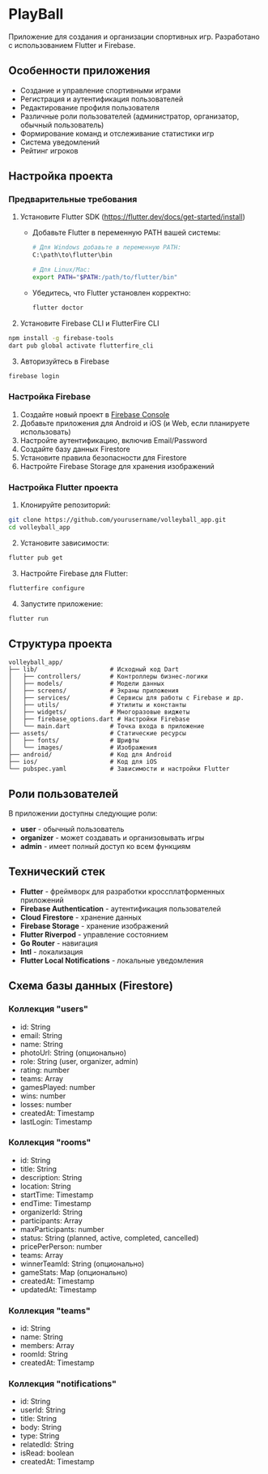 # PlayBall

Приложение для создания и организации спортивных игр. Разработано с использованием Flutter и Firebase.

## Особенности приложения

* Создание и управление спортивными играми
* Регистрация и аутентификация пользователей
* Редактирование профиля пользователя
* Различные роли пользователей (администратор, организатор, обычный пользователь)
* Формирование команд и отслеживание статистики игр
* Система уведомлений
* Рейтинг игроков

## Настройка проекта

### Предварительные требования

1. Установите Flutter SDK (https://flutter.dev/docs/get-started/install)
   - Добавьте Flutter в переменную PATH вашей системы:
     ```bash
     # Для Windows добавьте в переменную PATH:
     C:\path\to\flutter\bin
     
     # Для Linux/Mac:
     export PATH="$PATH:/path/to/flutter/bin"
     ```
   - Убедитесь, что Flutter установлен корректно:
     ```bash
     flutter doctor
     ```

2. Установите Firebase CLI и FlutterFire CLI
```bash
npm install -g firebase-tools
dart pub global activate flutterfire_cli
```

3. Авторизуйтесь в Firebase
```bash
firebase login
```

### Настройка Firebase

1. Создайте новый проект в [Firebase Console](https://console.firebase.google.com/)
2. Добавьте приложения для Android и iOS (и Web, если планируете использовать)
3. Настройте аутентификацию, включив Email/Password
4. Создайте базу данных Firestore
5. Установите правила безопасности для Firestore
6. Настройте Firebase Storage для хранения изображений

### Настройка Flutter проекта

1. Клонируйте репозиторий:
```bash
git clone https://github.com/yourusername/volleyball_app.git
cd volleyball_app
```

2. Установите зависимости:
```bash
flutter pub get
```

3. Настройте Firebase для Flutter:
```bash
flutterfire configure
```

4. Запустите приложение:
```bash
flutter run
```

## Структура проекта

```
volleyball_app/
├── lib/                    # Исходный код Dart
│   ├── controllers/        # Контроллеры бизнес-логики
│   ├── models/             # Модели данных
│   ├── screens/            # Экраны приложения
│   ├── services/           # Сервисы для работы с Firebase и др.
│   ├── utils/              # Утилиты и константы
│   ├── widgets/            # Многоразовые виджеты
│   ├── firebase_options.dart # Настройки Firebase
│   └── main.dart           # Точка входа в приложение
├── assets/                 # Статические ресурсы
│   ├── fonts/              # Шрифты
│   └── images/             # Изображения
├── android/                # Код для Android
├── ios/                    # Код для iOS
└── pubspec.yaml            # Зависимости и настройки Flutter
```

## Роли пользователей

В приложении доступны следующие роли:

* **user** - обычный пользователь
* **organizer** - может создавать и организовывать игры
* **admin** - имеет полный доступ ко всем функциям

## Технический стек

* **Flutter** - фреймворк для разработки кроссплатформенных приложений
* **Firebase Authentication** - аутентификация пользователей
* **Cloud Firestore** - хранение данных
* **Firebase Storage** - хранение изображений
* **Flutter Riverpod** - управление состоянием
* **Go Router** - навигация
* **Intl** - локализация
* **Flutter Local Notifications** - локальные уведомления

## Схема базы данных (Firestore)

### Коллекция "users"
- id: String
- email: String
- name: String
- photoUrl: String (опционально)
- role: String (user, organizer, admin)
- rating: number
- teams: Array<String>
- gamesPlayed: number
- wins: number
- losses: number
- createdAt: Timestamp
- lastLogin: Timestamp

### Коллекция "rooms"
- id: String
- title: String
- description: String
- location: String
- startTime: Timestamp
- endTime: Timestamp
- organizerId: String
- participants: Array<String>
- maxParticipants: number
- status: String (planned, active, completed, cancelled)
- pricePerPerson: number
- teams: Array<String>
- winnerTeamId: String (опционально)
- gameStats: Map (опционально)
- createdAt: Timestamp
- updatedAt: Timestamp

### Коллекция "teams"
- id: String
- name: String
- members: Array<String>
- roomId: String
- createdAt: Timestamp

### Коллекция "notifications"
- id: String
- userId: String
- title: String
- body: String
- type: String
- relatedId: String
- isRead: boolean
- createdAt: Timestamp 